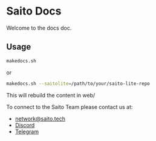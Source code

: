 # Saito Docs

Welcome to the docs doc.

## Usage

```bash
makedocs.sh
```
or
```bash
makedocs.sh --saitolite=/path/to/your/saito-lite-repo
```

This will rebuild the content in web/

To connect to the Saito Team please contact us at:

* network@saito.tech
* [Discord](https://discord.gg/QjeXTC3)
* [Telegram](https://t.me/joinchat/BOSYOk_BR8HIqp-scldlEA)

